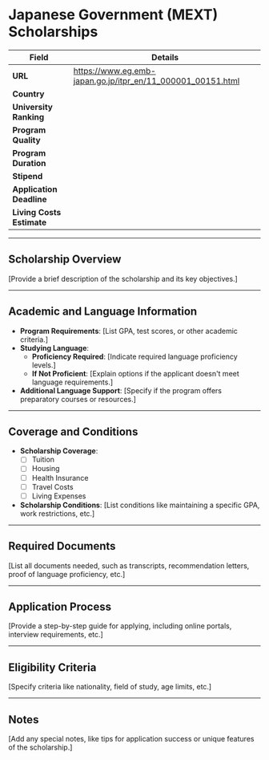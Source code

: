 
# Japanese Government (MEXT) Scholarships

| **Field**                  | **Details**                                                             |
|----------------------------|-------------------------------------------------------------------------|
| **URL**                    | https://www.eg.emb-japan.go.jp/itpr_en/11_000001_00151.html                                                                  |
| **Country**                |                                                                         |
| **University Ranking**     |                                                                         |
| **Program Quality**        |                                                                         |
| **Program Duration**       |                                                                         |
| **Stipend**                |                                                                         |
| **Application Deadline**   |                                                                         |
| **Living Costs Estimate**  |                                                                         |

---

## Scholarship Overview

[Provide a brief description of the scholarship and its key objectives.]

---

## Academic and Language Information

- **Program Requirements**: [List GPA, test scores, or other academic criteria.]
- **Studying Language**:
  - **Proficiency Required**: [Indicate required language proficiency levels.]
  - **If Not Proficient**: [Explain options if the applicant doesn't meet language requirements.]
- **Additional Language Support**: [Specify if the program offers preparatory courses or resources.]

---

## Coverage and Conditions

- **Scholarship Coverage**:
  - [ ] Tuition
  - [ ] Housing
  - [ ] Health Insurance
  - [ ] Travel Costs
  - [ ] Living Expenses
- **Scholarship Conditions**: [List conditions like maintaining a specific GPA, work restrictions, etc.]

---

## Required Documents

[List all documents needed, such as transcripts, recommendation letters, proof of language proficiency, etc.]

---

## Application Process

[Provide a step-by-step guide for applying, including online portals, interview requirements, etc.]

---

## Eligibility Criteria

[Specify criteria like nationality, field of study, age limits, etc.]

---

## Notes

[Add any special notes, like tips for application success or unique features of the scholarship.]

